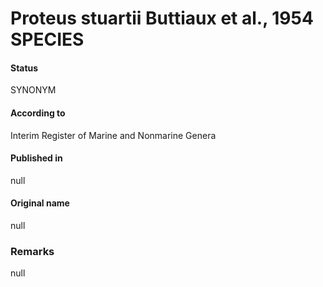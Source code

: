 # Proteus stuartii Buttiaux et al., 1954 SPECIES

#### Status
SYNONYM

#### According to
Interim Register of Marine and Nonmarine Genera

#### Published in
null

#### Original name
null

### Remarks
null